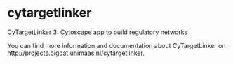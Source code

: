 cytargetlinker
==============

CyTargetLinker 3: Cytoscape app to build regulatory networks

You can find more information and documentation about CyTargetLinker on http://projects.bigcat.unimaas.nl/cytargetlinker.
